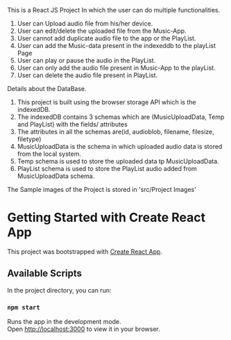 This is a React JS Project In which the user can do multiple functionalities.

1. User can Upload audio file from his/her device.
2. User can edit/delete the uploaded file from the Music-App.
3. User cannot add duplicate audio file to the app or the PlayList.
4. User can add the Music-data present in the indexeddb to the playList Page
5. User can play or pause the audio in the PlayList.
6. User can only add the audio file present in Music-App to the playList.
7. User can delete the audio file present in PlayList.

Details about the DataBase.

1. This project is built using the browser storage API which is the indexedDB.
2. The indexedDB contains 3 schemas which are (MusicUploadData, Temp and PlayList) with the fields/ attributes
3. The attributes in all the schemas are(id, audioblob, filename, filesize, filetype)
4. MusicUploadData is the schema in which uploaded audio data is stored from the local system.
5. Temp schema is used to store the uploaded data tp MusicUploadData.
6. PlayList schema is used to store the PlayList audio added from MusicUploadData schema.

The Sample images of the Project is stored in 'src/Project Images'



# Getting Started with Create React App

This project was bootstrapped with [Create React App](https://github.com/facebook/create-react-app).

## Available Scripts

In the project directory, you can run:

### `npm start`

Runs the app in the development mode.\
Open [http://localhost:3000](http://localhost:3000) to view it in your browser.

